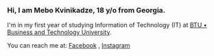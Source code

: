 ### Hi, I am Mebo Kvinikadze, 18 y/o from Georgia.

I'm in my first year of studying Information of Technology (IT) at [BTU • Business and Technology University](https://www.facebook.com/BTUGEORGIA).

You can reach me at: [Facebook](https://www.facebook.com/juuicewrld999/) , [Instagram](https://www.instagram.com/mebokvinikadzee/)





